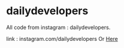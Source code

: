 # dailydevelopers
All code from instagram : dailydevelopers.

link : instagram.com/dailydevelopers Or [Here](https://instagram.com/dailydevelopers)

